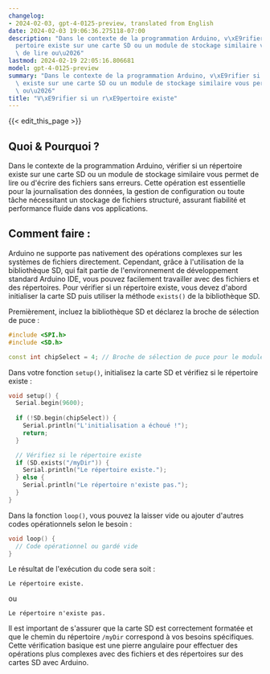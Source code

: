 ```yaml
---
changelog:
- 2024-02-03, gpt-4-0125-preview, translated from English
date: 2024-02-03 19:06:36.275118-07:00
description: "Dans le contexte de la programmation Arduino, v\xE9rifier si un r\xE9\
  pertoire existe sur une carte SD ou un module de stockage similaire vous permet\
  \ de lire ou\u2026"
lastmod: 2024-02-19 22:05:16.806681
model: gpt-4-0125-preview
summary: "Dans le contexte de la programmation Arduino, v\xE9rifier si un r\xE9pertoire\
  \ existe sur une carte SD ou un module de stockage similaire vous permet de lire\
  \ ou\u2026"
title: "V\xE9rifier si un r\xE9pertoire existe"
---
```


{{< edit_this_page >}}

## Quoi & Pourquoi ?
Dans le contexte de la programmation Arduino, vérifier si un répertoire existe sur une carte SD ou un module de stockage similaire vous permet de lire ou d'écrire des fichiers sans erreurs. Cette opération est essentielle pour la journalisation des données, la gestion de configuration ou toute tâche nécessitant un stockage de fichiers structuré, assurant fiabilité et performance fluide dans vos applications.

## Comment faire :
Arduino ne supporte pas nativement des opérations complexes sur les systèmes de fichiers directement. Cependant, grâce à l'utilisation de la bibliothèque SD, qui fait partie de l'environnement de développement standard Arduino IDE, vous pouvez facilement travailler avec des fichiers et des répertoires. Pour vérifier si un répertoire existe, vous devez d'abord initialiser la carte SD puis utiliser la méthode `exists()` de la bibliothèque SD.

Premièrement, incluez la bibliothèque SD et déclarez la broche de sélection de puce :

```cpp
#include <SPI.h>
#include <SD.h>

const int chipSelect = 4; // Broche de sélection de puce pour le module de carte SD
```

Dans votre fonction `setup()`, initialisez la carte SD et vérifiez si le répertoire existe :

```cpp
void setup() {
  Serial.begin(9600);
  
  if (!SD.begin(chipSelect)) {
    Serial.println("L'initialisation a échoué !");
    return;
  }

  // Vérifiez si le répertoire existe
  if (SD.exists("/myDir")) {
    Serial.println("Le répertoire existe.");
  } else {
    Serial.println("Le répertoire n'existe pas.");
  }
}
```
Dans la fonction `loop()`, vous pouvez la laisser vide ou ajouter d'autres codes opérationnels selon le besoin :

```cpp
void loop() {
  // Code opérationnel ou gardé vide
}
```

Le résultat de l'exécution du code sera soit :

```
Le répertoire existe.
```
ou

```
Le répertoire n'existe pas.
```

Il est important de s'assurer que la carte SD est correctement formatée et que le chemin du répertoire `/myDir` correspond à vos besoins spécifiques. Cette vérification basique est une pierre angulaire pour effectuer des opérations plus complexes avec des fichiers et des répertoires sur des cartes SD avec Arduino.
